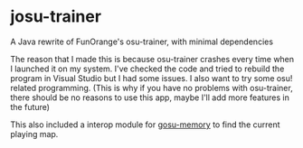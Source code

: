 # josu-trainer
A Java rewrite of FunOrange's osu-trainer, with minimal dependencies

The reason that I made this is because osu-trainer crashes every time when I launched it on my system. I've checked the code and tried to rebuild the program in Visual Studio but I had some issues. I also want to try some osu! related programming.
(This is why if you have no problems with osu-trainer, there should be no reasons to use this app, maybe I'll add more features in the future)

This also included a interop module for [gosu-memory](https://github.com/l3lackShark/gosumemory) to find the current playing map.
